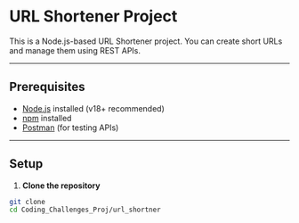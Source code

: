 # URL Shortener Project

This is a Node.js-based URL Shortener project. You can create short URLs and manage them using REST APIs.

---

## Prerequisites

- [Node.js](https://nodejs.org/) installed (v18+ recommended)
- [npm](https://www.npmjs.com/) installed
- [Postman](https://www.postman.com/) (for testing APIs)

---

## Setup

1. **Clone the repository**
```bash
git clone 
cd Coding_Challenges_Proj/url_shortner
